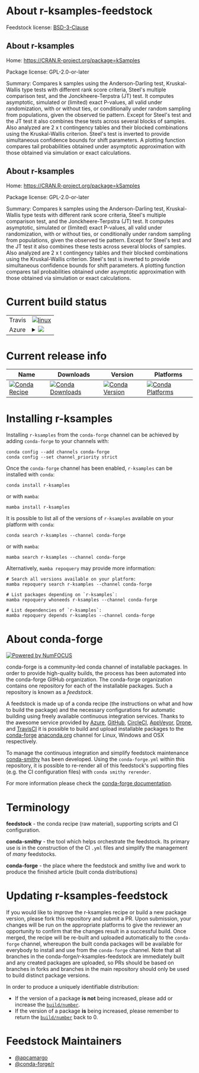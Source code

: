 About r-ksamples-feedstock
==========================

Feedstock license: [BSD-3-Clause](https://github.com/conda-forge/r-ksamples-feedstock/blob/main/LICENSE.txt)


About r-ksamples
----------------

Home: https://CRAN.R-project.org/package=kSamples

Package license: GPL-2.0-or-later

Summary: Compares k samples using the Anderson-Darling test, Kruskal-Wallis type tests  with different rank score criteria, Steel's multiple comparison test, and the  Jonckheere-Terpstra (JT) test. It computes asymptotic, simulated or (limited) exact  P-values, all valid under randomization, with or without ties, or conditionally  under random sampling from populations, given the observed tie pattern.  Except for  Steel's test and the JT test it also combines these tests across several blocks of  samples.  Also analyzed are 2 x t contingency tables and their blocked combinations  using the Kruskal-Wallis criterion.  Steel's test is inverted to provide simultaneous  confidence bounds for shift parameters.  A plotting function compares tail probabilities obtained under asymptotic approximation with those obtained via simulation or exact  calculations.

About r-ksamples
----------------

Home: https://CRAN.R-project.org/package=kSamples

Package license: GPL-2.0-or-later

Summary: Compares k samples using the Anderson-Darling test, Kruskal-Wallis type tests  with different rank score criteria, Steel's multiple comparison test, and the  Jonckheere-Terpstra (JT) test. It computes asymptotic, simulated or (limited) exact  P-values, all valid under randomization, with or without ties, or conditionally  under random sampling from populations, given the observed tie pattern.  Except for  Steel's test and the JT test it also combines these tests across several blocks of  samples.  Also analyzed are 2 x t contingency tables and their blocked combinations  using the Kruskal-Wallis criterion.  Steel's test is inverted to provide simultaneous  confidence bounds for shift parameters.  A plotting function compares tail probabilities obtained under asymptotic approximation with those obtained via simulation or exact  calculations.

Current build status
====================


<table><tr>
    <td>Travis</td>
    <td>
      <a href="https://app.travis-ci.com/conda-forge/r-ksamples-feedstock">
        <img alt="linux" src="https://img.shields.io/travis/com/conda-forge/r-ksamples-feedstock/main.svg?label=Linux">
      </a>
    </td>
  </tr>
    
  <tr>
    <td>Azure</td>
    <td>
      <details>
        <summary>
          <a href="https://dev.azure.com/conda-forge/feedstock-builds/_build/latest?definitionId=4681&branchName=main">
            <img src="https://dev.azure.com/conda-forge/feedstock-builds/_apis/build/status/r-ksamples-feedstock?branchName=main">
          </a>
        </summary>
        <table>
          <thead><tr><th>Variant</th><th>Status</th></tr></thead>
          <tbody><tr>
              <td>linux_64_r_base4.3</td>
              <td>
                <a href="https://dev.azure.com/conda-forge/feedstock-builds/_build/latest?definitionId=4681&branchName=main">
                  <img src="https://dev.azure.com/conda-forge/feedstock-builds/_apis/build/status/r-ksamples-feedstock?branchName=main&jobName=linux&configuration=linux%20linux_64_r_base4.3" alt="variant">
                </a>
              </td>
            </tr><tr>
              <td>linux_64_r_base4.4</td>
              <td>
                <a href="https://dev.azure.com/conda-forge/feedstock-builds/_build/latest?definitionId=4681&branchName=main">
                  <img src="https://dev.azure.com/conda-forge/feedstock-builds/_apis/build/status/r-ksamples-feedstock?branchName=main&jobName=linux&configuration=linux%20linux_64_r_base4.4" alt="variant">
                </a>
              </td>
            </tr><tr>
              <td>linux_aarch64_r_base4.3</td>
              <td>
                <a href="https://dev.azure.com/conda-forge/feedstock-builds/_build/latest?definitionId=4681&branchName=main">
                  <img src="https://dev.azure.com/conda-forge/feedstock-builds/_apis/build/status/r-ksamples-feedstock?branchName=main&jobName=linux&configuration=linux%20linux_aarch64_r_base4.3" alt="variant">
                </a>
              </td>
            </tr><tr>
              <td>linux_aarch64_r_base4.4</td>
              <td>
                <a href="https://dev.azure.com/conda-forge/feedstock-builds/_build/latest?definitionId=4681&branchName=main">
                  <img src="https://dev.azure.com/conda-forge/feedstock-builds/_apis/build/status/r-ksamples-feedstock?branchName=main&jobName=linux&configuration=linux%20linux_aarch64_r_base4.4" alt="variant">
                </a>
              </td>
            </tr><tr>
              <td>linux_ppc64le_r_base4.3</td>
              <td>
                <a href="https://dev.azure.com/conda-forge/feedstock-builds/_build/latest?definitionId=4681&branchName=main">
                  <img src="https://dev.azure.com/conda-forge/feedstock-builds/_apis/build/status/r-ksamples-feedstock?branchName=main&jobName=linux&configuration=linux%20linux_ppc64le_r_base4.3" alt="variant">
                </a>
              </td>
            </tr><tr>
              <td>linux_ppc64le_r_base4.4</td>
              <td>
                <a href="https://dev.azure.com/conda-forge/feedstock-builds/_build/latest?definitionId=4681&branchName=main">
                  <img src="https://dev.azure.com/conda-forge/feedstock-builds/_apis/build/status/r-ksamples-feedstock?branchName=main&jobName=linux&configuration=linux%20linux_ppc64le_r_base4.4" alt="variant">
                </a>
              </td>
            </tr><tr>
              <td>osx_64_r_base4.3</td>
              <td>
                <a href="https://dev.azure.com/conda-forge/feedstock-builds/_build/latest?definitionId=4681&branchName=main">
                  <img src="https://dev.azure.com/conda-forge/feedstock-builds/_apis/build/status/r-ksamples-feedstock?branchName=main&jobName=osx&configuration=osx%20osx_64_r_base4.3" alt="variant">
                </a>
              </td>
            </tr><tr>
              <td>osx_64_r_base4.4</td>
              <td>
                <a href="https://dev.azure.com/conda-forge/feedstock-builds/_build/latest?definitionId=4681&branchName=main">
                  <img src="https://dev.azure.com/conda-forge/feedstock-builds/_apis/build/status/r-ksamples-feedstock?branchName=main&jobName=osx&configuration=osx%20osx_64_r_base4.4" alt="variant">
                </a>
              </td>
            </tr><tr>
              <td>win_64_r_base4.3</td>
              <td>
                <a href="https://dev.azure.com/conda-forge/feedstock-builds/_build/latest?definitionId=4681&branchName=main">
                  <img src="https://dev.azure.com/conda-forge/feedstock-builds/_apis/build/status/r-ksamples-feedstock?branchName=main&jobName=win&configuration=win%20win_64_r_base4.3" alt="variant">
                </a>
              </td>
            </tr><tr>
              <td>win_64_r_base4.4</td>
              <td>
                <a href="https://dev.azure.com/conda-forge/feedstock-builds/_build/latest?definitionId=4681&branchName=main">
                  <img src="https://dev.azure.com/conda-forge/feedstock-builds/_apis/build/status/r-ksamples-feedstock?branchName=main&jobName=win&configuration=win%20win_64_r_base4.4" alt="variant">
                </a>
              </td>
            </tr>
          </tbody>
        </table>
      </details>
    </td>
  </tr>
</table>

Current release info
====================

| Name | Downloads | Version | Platforms |
| --- | --- | --- | --- |
| [![Conda Recipe](https://img.shields.io/badge/recipe-r--ksamples-green.svg)](https://anaconda.org/conda-forge/r-ksamples) | [![Conda Downloads](https://img.shields.io/conda/dn/conda-forge/r-ksamples.svg)](https://anaconda.org/conda-forge/r-ksamples) | [![Conda Version](https://img.shields.io/conda/vn/conda-forge/r-ksamples.svg)](https://anaconda.org/conda-forge/r-ksamples) | [![Conda Platforms](https://img.shields.io/conda/pn/conda-forge/r-ksamples.svg)](https://anaconda.org/conda-forge/r-ksamples) |

Installing r-ksamples
=====================

Installing `r-ksamples` from the `conda-forge` channel can be achieved by adding `conda-forge` to your channels with:

```
conda config --add channels conda-forge
conda config --set channel_priority strict
```

Once the `conda-forge` channel has been enabled, `r-ksamples` can be installed with `conda`:

```
conda install r-ksamples
```

or with `mamba`:

```
mamba install r-ksamples
```

It is possible to list all of the versions of `r-ksamples` available on your platform with `conda`:

```
conda search r-ksamples --channel conda-forge
```

or with `mamba`:

```
mamba search r-ksamples --channel conda-forge
```

Alternatively, `mamba repoquery` may provide more information:

```
# Search all versions available on your platform:
mamba repoquery search r-ksamples --channel conda-forge

# List packages depending on `r-ksamples`:
mamba repoquery whoneeds r-ksamples --channel conda-forge

# List dependencies of `r-ksamples`:
mamba repoquery depends r-ksamples --channel conda-forge
```


About conda-forge
=================

[![Powered by
NumFOCUS](https://img.shields.io/badge/powered%20by-NumFOCUS-orange.svg?style=flat&colorA=E1523D&colorB=007D8A)](https://numfocus.org)

conda-forge is a community-led conda channel of installable packages.
In order to provide high-quality builds, the process has been automated into the
conda-forge GitHub organization. The conda-forge organization contains one repository
for each of the installable packages. Such a repository is known as a *feedstock*.

A feedstock is made up of a conda recipe (the instructions on what and how to build
the package) and the necessary configurations for automatic building using freely
available continuous integration services. Thanks to the awesome service provided by
[Azure](https://azure.microsoft.com/en-us/services/devops/), [GitHub](https://github.com/),
[CircleCI](https://circleci.com/), [AppVeyor](https://www.appveyor.com/),
[Drone](https://cloud.drone.io/welcome), and [TravisCI](https://travis-ci.com/)
it is possible to build and upload installable packages to the
[conda-forge](https://anaconda.org/conda-forge) [anaconda.org](https://anaconda.org/)
channel for Linux, Windows and OSX respectively.

To manage the continuous integration and simplify feedstock maintenance
[conda-smithy](https://github.com/conda-forge/conda-smithy) has been developed.
Using the ``conda-forge.yml`` within this repository, it is possible to re-render all of
this feedstock's supporting files (e.g. the CI configuration files) with ``conda smithy rerender``.

For more information please check the [conda-forge documentation](https://conda-forge.org/docs/).

Terminology
===========

**feedstock** - the conda recipe (raw material), supporting scripts and CI configuration.

**conda-smithy** - the tool which helps orchestrate the feedstock.
                   Its primary use is in the construction of the CI ``.yml`` files
                   and simplify the management of *many* feedstocks.

**conda-forge** - the place where the feedstock and smithy live and work to
                  produce the finished article (built conda distributions)


Updating r-ksamples-feedstock
=============================

If you would like to improve the r-ksamples recipe or build a new
package version, please fork this repository and submit a PR. Upon submission,
your changes will be run on the appropriate platforms to give the reviewer an
opportunity to confirm that the changes result in a successful build. Once
merged, the recipe will be re-built and uploaded automatically to the
`conda-forge` channel, whereupon the built conda packages will be available for
everybody to install and use from the `conda-forge` channel.
Note that all branches in the conda-forge/r-ksamples-feedstock are
immediately built and any created packages are uploaded, so PRs should be based
on branches in forks and branches in the main repository should only be used to
build distinct package versions.

In order to produce a uniquely identifiable distribution:
 * If the version of a package **is not** being increased, please add or increase
   the [``build/number``](https://docs.conda.io/projects/conda-build/en/latest/resources/define-metadata.html#build-number-and-string).
 * If the version of a package **is** being increased, please remember to return
   the [``build/number``](https://docs.conda.io/projects/conda-build/en/latest/resources/define-metadata.html#build-number-and-string)
   back to 0.

Feedstock Maintainers
=====================

* [@apcamargo](https://github.com/apcamargo/)
* [@conda-forge/r](https://github.com/conda-forge/r/)


